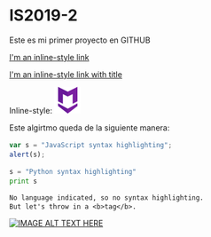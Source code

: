 # IS2019-2

Este es mi primer proyecto en GITHUB

[I'm an inline-style link](https://www.google.com)

[I'm an inline-style link with title](https://www.google.com "Google's Homepage")


Inline-style: 
![alt text](https://github.com/adam-p/markdown-here/raw/master/src/common/images/icon48.png "Logo Title Text 1")

Este algirtmo queda de la siguiente manera:

```javascript
var s = "JavaScript syntax highlighting";
alert(s);
```
 
```python
s = "Python syntax highlighting"
print s
```
 
```
No language indicated, so no syntax highlighting. 
But let's throw in a <b>tag</b>.
```

[![IMAGE ALT TEXT HERE](http://img.youtube.com/vi/YOUTUBE_VIDEO_ID_HERE/0.jpg)](http://www.youtube.com/watch?v=YOUTUBE_VIDEO_ID_HERE)

